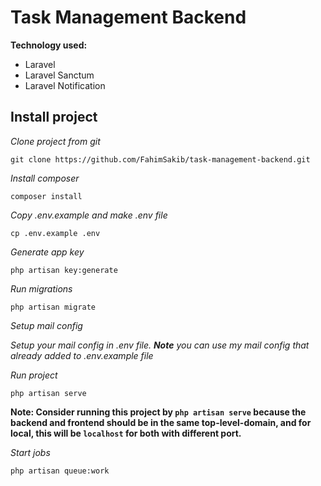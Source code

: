 # Task Management Backend
**Technology used:**
- Laravel
- Laravel Sanctum
- Laravel Notification

## Install project
*Clone project from git*

`git clone https://github.com/FahimSakib/task-management-backend.git`

*Install composer*

`composer install`

*Copy .env.example and make .env file*

`cp .env.example .env`

*Generate app key*

`php artisan key:generate`

*Run migrations*

`php artisan migrate`

*Setup mail config*

*Setup your mail config in .env file. **Note** you can use my mail config that already added to .env.example file*

*Run project*

`php artisan serve`

**Note: Consider running this project by `php artisan serve` because the backend and frontend should be in the same top-level-domain, and for local, this will be `localhost` for both with different port.**

*Start jobs*

`php artisan queue:work`
